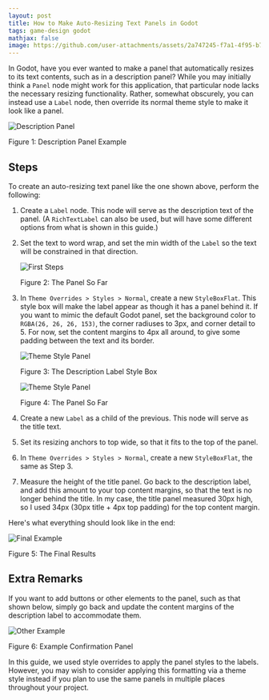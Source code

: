 ```yaml
---
layout: post
title: How to Make Auto-Resizing Text Panels in Godot
tags: game-design godot
mathjax: false
image: https://github.com/user-attachments/assets/2a747245-f7a1-4f95-b741-d7be108125bc
---
```


In Godot, have you ever wanted to make a panel that automatically resizes to its text contents, such as in a description panel? While you may initially think a `Panel` node might work for this application, that particular node lacks the necessary resizing functionality. Rather, somewhat obscurely, you can instead use a `Label` node, then override its normal theme style to make it look like a panel. 

<!--excerpt-->

![Description Panel](https://github.com/user-attachments/assets/2a747245-f7a1-4f95-b741-d7be108125bc)

<span class='figure-title'>Figure 1: Description Panel Example</span>

## Steps

To create an auto-resizing text panel like the one shown above, perform the following:

1. Create a `Label` node. This node will serve as the description text of the panel. (A `RichTextLabel` can also be used, but will have some different options from what is shown in this guide.)
2. Set the text to word wrap, and set the min width of the `Label` so the text will be constrained in that direction.
   
    ![First Steps](https://github.com/user-attachments/assets/6cc3c3c2-cb91-4515-aca4-5737ede0cad2)

    <span class='figure-title'>Figure 2: The Panel So Far</span>

4. In `Theme Overrides > Styles > Normal`, create a new `StyleBoxFlat`. This style box will make the label appear as though it has a panel behind it. If you want to mimic the default Godot panel, set the background color to `RGBA(26, 26, 26, 153)`, the corner radiuses to 3px, and corner detail to 5. For now, set the content margins to 4px all around, to give some padding between the text and its border.

    ![Theme Style Panel](https://github.com/user-attachments/assets/b3e81481-e48c-4350-92d3-03c09a8390e6)

    <span class='figure-title'>Figure 3: The Description Label Style Box</span>
    
    ![Theme Style Panel](https://github.com/user-attachments/assets/56558ab3-4ae5-4930-a1c4-2c306d741d4b)

    <span class='figure-title'>Figure 4: The Panel So Far</span>

6. Create a new `Label` as a child of the previous. This node will serve as the title text.
7. Set its resizing anchors to top wide, so that it fits to the top of the panel.
8. In `Theme Overrides > Styles > Normal`, create a new `StyleBoxFlat`, the same as Step 3.
9. Measure the height of the title panel. Go back to the description label, and add this amount to your top content margins, so that the text is no longer behind the title. In my case, the title panel measured 30px high, so I used 34px (30px title + 4px top padding) for the top content margin.

Here's what everything should look like in the end:

![Final Example](https://github.com/user-attachments/assets/f52b54d6-ed1d-452c-b7c0-966a475d3ab1)

<span class='figure-title'>Figure 5: The Final Results</span>

## Extra Remarks

If you want to add buttons or other elements to the panel, such as that shown below, simply go back and update the content margins of the description label to accommodate them.

![Other Example](https://github.com/user-attachments/assets/2c613ea7-bfa5-4608-beb5-d9daae9c28fd)

<span class='figure-title'>Figure 6: Example Confirmation Panel</span>

In this guide, we used style overrides to apply the panel styles to the labels. However, you may wish to consider applying this formatting via a theme style instead if you plan to use the same panels in multiple places throughout your project.
